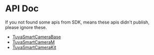 # API Doc

If you not found some apis from SDK, means these apis didn't publish, please ignore these.

* [TuyaSmartCameraBase](./api/TuyaSmartCameraBase-en.md)
* [TuyaSmartCameraM](./api/TuyaSmartCameraM-en.md)
* [TuyaSmartCameraKit](./api/TuyaSmartCameraKit-en.md)

